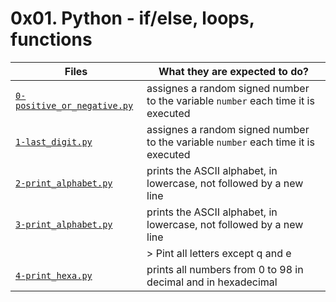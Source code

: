 # 0x01. Python - if/else, loops, functions

| Files							    | What they are expected to do?						      |
|-----------------------------------------------------------|---------------------------------------------------------------------------------|
|[`0-positive_or_negative.py`](./0-positive_or_negative.py) |assignes a random signed number to the variable `number` each time it is executed|
|[`1-last_digit.py`](./1-last_digit.py)			    |assignes a random signed number to the variable `number` each time it is executed|
|[`2-print_alphabet.py`](./2-print_alphabet.py)		    |prints the ASCII alphabet, in lowercase, not followed by a new line	      |
|[`3-print_alphabet.py`](./3-print_alphabet.py)		    |prints the ASCII alphabet, in lowercase, not followed by a new line	      |
|							    | > Pint all letters except q and e						      |
|[`4-print_hexa.py`](./4-print_hexa.py)			    |prints all numbers from 0 to 98 in decimal and in hexadecimal		      |